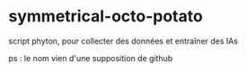 # symmetrical-octo-potato
script phyton, pour collecter des données et entraîner des IAs 

ps : le nom vien d'une supposition de github
